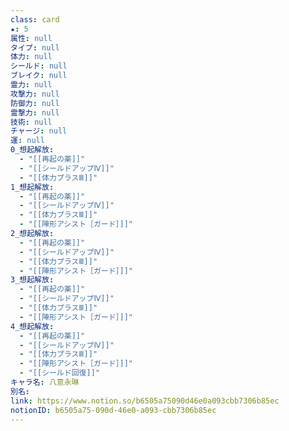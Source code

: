 ```yaml
---
class: card
★: 5
属性: null
タイプ: null
体力: null
シールド: null
ブレイク: null
霊力: null
攻撃力: null
防御力: null
霊撃力: null
技術: null
チャージ: null
運: null
0_想起解放:
  - "[[再起の薬]]"
  - "[[シールドアップⅣ]]"
  - "[[体力プラスⅢ]]"
1_想起解放:
  - "[[再起の薬]]"
  - "[[シールドアップⅣ]]"
  - "[[体力プラスⅢ]]"
  - "[[陣形アシスト［ガード］]]"
2_想起解放:
  - "[[再起の薬]]"
  - "[[シールドアップⅣ]]"
  - "[[体力プラスⅢ]]"
  - "[[陣形アシスト［ガード］]]"
3_想起解放:
  - "[[再起の薬]]"
  - "[[シールドアップⅣ]]"
  - "[[体力プラスⅢ]]"
  - "[[陣形アシスト［ガード］]]"
4_想起解放:
  - "[[再起の薬]]"
  - "[[シールドアップⅣ]]"
  - "[[体力プラスⅢ]]"
  - "[[陣形アシスト［ガード］]]"
  - "[[シールド回復]]"
キャラ名: 八意永琳
別名: 
link: https://www.notion.so/b6505a75090d46e0a093cbb7306b85ec
notionID: b6505a75-090d-46e0-a093-cbb7306b85ec
---
```

